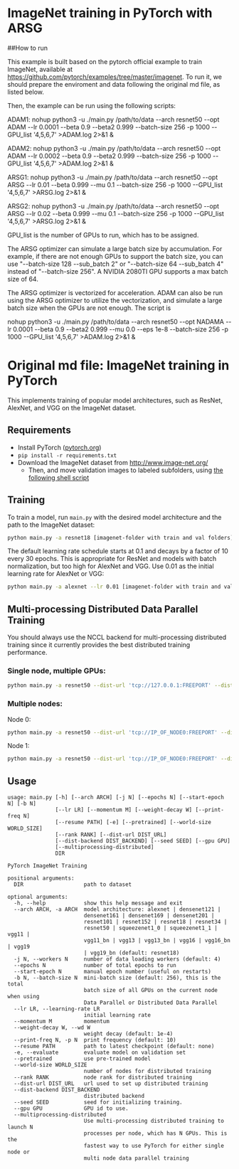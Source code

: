 # ImageNet training in PyTorch with ARSG

##How to run

This example is built based on the pytorch official example to train ImageNet, available at https://github.com/pytorch/examples/tree/master/imagenet. To run it, we should prepare the enviroment and data following the original md file, as listed below.

Then, the example can be run using the following scripts:

ADAM1:
nohup python3 -u ./main.py /path/to/data  --arch resnet50 --opt ADAM --lr 0.0001 --beta 0.9 --beta2 0.999 --batch-size 256 -p 1000 --GPU_list '4,5,6,7' >ADAM.log 2>&1 &

ADAM2:
nohup python3 -u ./main.py /path/to/data  --arch resnet50 --opt ADAM --lr 0.0002 --beta 0.9 --beta2 0.999 --batch-size 256 -p 1000 --GPU_list '4,5,6,7' >ADAM.log 2>&1 &

ARSG1:
nohup python3 -u ./main.py /path/to/data  --arch resnet50 --opt ARSG --lr 0.01 --beta 0.999 --mu 0.1 --batch-size 256 -p 1000 --GPU_list '4,5,6,7' >ARSG.log 2>&1 &

ARSG2:
nohup python3 -u ./main.py /path/to/data  --arch resnet50 --opt ARSG --lr 0.02 --beta 0.999 --mu 0.1 --batch-size 256 -p 1000 --GPU_list '4,5,6,7' >ARSG.log 2>&1 &

GPU_list is the number of GPUs to run, which has to be assigned. 

The ARSG optimizer can simulate a large batch size by accumulation. For example, if there are not enough GPUs to support the batch size, you can use "--batch-size 128 --sub_batch 2" or "--batch-size 64 --sub_batch 4"  instead of "--batch-size 256". A NVIDIA 2080TI GPU supports a max batch size of 64. 

The ARSG optimizer is vectorized for acceleration. ADAM can also be run using the ARSG optimizer to utilize the vectorization, and simulate a large batch size when the GPUs are not enough. The script is

nohup python3 -u ./main.py /path/to/data  --arch resnet50 --opt NADAMA --lr 0.0001 --beta 0.9 --beta2 0.999 --mu 0.0 --eps 1e-8 --batch-size 256 -p 1000 --GPU_list '4,5,6,7' >ADAM.log 2>&1 &


# Original md file: ImageNet training in PyTorch 

This implements training of popular model architectures, such as ResNet, AlexNet, and VGG on the ImageNet dataset.

## Requirements

- Install PyTorch ([pytorch.org](http://pytorch.org))
- `pip install -r requirements.txt`
- Download the ImageNet dataset from http://www.image-net.org/
    - Then, and move validation images to labeled subfolders, using [the following shell script](https://raw.githubusercontent.com/soumith/imagenetloader.torch/master/valprep.sh)

## Training

To train a model, run `main.py` with the desired model architecture and the path to the ImageNet dataset:

```bash
python main.py -a resnet18 [imagenet-folder with train and val folders]
```

The default learning rate schedule starts at 0.1 and decays by a factor of 10 every 30 epochs. This is appropriate for ResNet and models with batch normalization, but too high for AlexNet and VGG. Use 0.01 as the initial learning rate for AlexNet or VGG:

```bash
python main.py -a alexnet --lr 0.01 [imagenet-folder with train and val folders]
```

## Multi-processing Distributed Data Parallel Training

You should always use the NCCL backend for multi-processing distributed training since it currently provides the best distributed training performance.

### Single node, multiple GPUs:

```bash
python main.py -a resnet50 --dist-url 'tcp://127.0.0.1:FREEPORT' --dist-backend 'nccl' --multiprocessing-distributed --world-size 1 --rank 0 [imagenet-folder with train and val folders]
```

### Multiple nodes:

Node 0:
```bash
python main.py -a resnet50 --dist-url 'tcp://IP_OF_NODE0:FREEPORT' --dist-backend 'nccl' --multiprocessing-distributed --world-size 2 --rank 0 [imagenet-folder with train and val folders]
```

Node 1:
```bash
python main.py -a resnet50 --dist-url 'tcp://IP_OF_NODE0:FREEPORT' --dist-backend 'nccl' --multiprocessing-distributed --world-size 2 --rank 1 [imagenet-folder with train and val folders]
```

## Usage

```
usage: main.py [-h] [--arch ARCH] [-j N] [--epochs N] [--start-epoch N] [-b N]
               [--lr LR] [--momentum M] [--weight-decay W] [--print-freq N]
               [--resume PATH] [-e] [--pretrained] [--world-size WORLD_SIZE]
               [--rank RANK] [--dist-url DIST_URL]
               [--dist-backend DIST_BACKEND] [--seed SEED] [--gpu GPU]
               [--multiprocessing-distributed]
               DIR

PyTorch ImageNet Training

positional arguments:
  DIR                   path to dataset

optional arguments:
  -h, --help            show this help message and exit
  --arch ARCH, -a ARCH  model architecture: alexnet | densenet121 |
                        densenet161 | densenet169 | densenet201 |
                        resnet101 | resnet152 | resnet18 | resnet34 |
                        resnet50 | squeezenet1_0 | squeezenet1_1 | vgg11 |
                        vgg11_bn | vgg13 | vgg13_bn | vgg16 | vgg16_bn | vgg19
                        | vgg19_bn (default: resnet18)
  -j N, --workers N     number of data loading workers (default: 4)
  --epochs N            number of total epochs to run
  --start-epoch N       manual epoch number (useful on restarts)
  -b N, --batch-size N  mini-batch size (default: 256), this is the total
                        batch size of all GPUs on the current node when using
                        Data Parallel or Distributed Data Parallel
  --lr LR, --learning-rate LR
                        initial learning rate
  --momentum M          momentum
  --weight-decay W, --wd W
                        weight decay (default: 1e-4)
  --print-freq N, -p N  print frequency (default: 10)
  --resume PATH         path to latest checkpoint (default: none)
  -e, --evaluate        evaluate model on validation set
  --pretrained          use pre-trained model
  --world-size WORLD_SIZE
                        number of nodes for distributed training
  --rank RANK           node rank for distributed training
  --dist-url DIST_URL   url used to set up distributed training
  --dist-backend DIST_BACKEND
                        distributed backend
  --seed SEED           seed for initializing training.
  --gpu GPU             GPU id to use.
  --multiprocessing-distributed
                        Use multi-processing distributed training to launch N
                        processes per node, which has N GPUs. This is the
                        fastest way to use PyTorch for either single node or
                        multi node data parallel training
```
